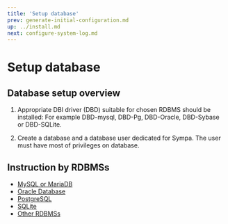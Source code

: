 ```yaml
---
title: 'Setup database'
prev: generate-initial-configuration.md
up: ../install.md
next: configure-system-log.md
---
```


Setup database
==============

Database setup overview
-----------------------

1. Appropriate DBI driver (DBD) suitable for chosen RDBMS should be installed:
   For example DBD-mysql, DBD-Pg, DBD-Oracle, DBD-Sybase or DBD-SQLite.

2. Create a database and a database user dedicated for Sympa.  The user
   must have most of privileges on database.

Instruction by RDBMSs
---------------------

- [MySQL or MariaDB](setup-database-mysql.md)
- [Oracle Database](setup-database-oracle.md)
- [PostgreSQL](setup-database-postgresql.md)
- [SQLite](setup-database-sqlite.md)
- [Other RDBMSs](setup-database-other-rdbmss.md)


